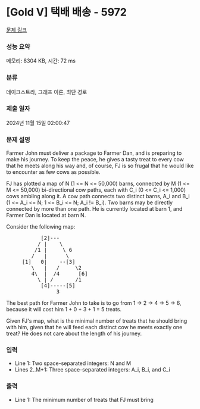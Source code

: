 # [Gold V] 택배 배송 - 5972 

[문제 링크](https://www.acmicpc.net/problem/5972) 

### 성능 요약

메모리: 8304 KB, 시간: 72 ms

### 분류

데이크스트라, 그래프 이론, 최단 경로

### 제출 일자

2024년 11월 15일 02:00:47

### 문제 설명

<p>Farmer John must deliver a package to Farmer Dan, and is preparing to make his journey. To keep the peace, he gives a tasty treat to every cow that he meets along his way and, of course, FJ is so frugal that he would like to encounter as few cows as possible.</p>

<p>FJ has plotted a map of N (1 <= N <= 50,000) barns, connected by M (1 <= M <= 50,000) bi-directional cow paths, each with C_i (0 <= C_i <= 1,000) cows ambling along it. A cow path connects two distinct barns, A_i and B_i (1 <= A_i <= N; 1 <= B_i <= N; A_i != B_i). Two barns may be directly connected by more than one path. He is currently located at barn 1, and Farmer Dan is located at barn N.</p>

<p>Consider the following map:</p>

<pre>           [2]---
          / |    \
         /1 |     \ 6
        /   |      \
     [1]   0|    --[3]
        \   |   /     \2
        4\  |  /4      [6]
          \ | /       /1
           [4]-----[5] 
                3  </pre>

<p>The best path for Farmer John to take is to go from 1 -> 2 -> 4 -> 5 -> 6, because it will cost him 1 + 0 + 3 + 1 = 5 treats.</p>

<p>Given FJ's map, what is the minimal number of treats that he should bring with him, given that he will feed each distinct cow he meets exactly one treat? He does not care about the length of his journey.</p>

### 입력 

 <ul>
	<li>Line 1: Two space-separated integers: N and M</li>
	<li>Lines 2..M+1: Three space-separated integers: A_i, B_i, and C_i</li>
</ul>

<p> </p>

### 출력 

 <ul>
	<li>Line 1: The minimum number of treats that FJ must bring</li>
</ul>

<p> </p>


